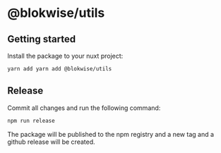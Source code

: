 # @blokwise/utils

## Getting started

Install the package to your nuxt project:

```bash
yarn add yarn add @blokwise/utils
```

## Release

Commit all changes and run the following command:

```bash
npm run release
```

The package will be published to the npm registry and a new tag and a github release will be created.
